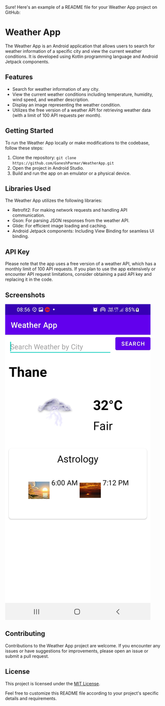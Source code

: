 Sure! Here's an example of a README file for your Weather App project on GitHub:

# Weather App

The Weather App is an Android application that allows users to search for weather information of a specific city and view the current weather conditions. It is developed using Kotlin programming language and Android Jetpack components.

## Features

- Search for weather information of any city.
- View the current weather conditions including temperature, humidity, wind speed, and weather description.
- Display an image representing the weather condition.
- Utilizes the free version of a weather API for retrieving weather data (with a limit of 100 API requests per month).

## Getting Started

To run the Weather App locally or make modifications to the codebase, follow these steps:

1. Clone the repository: `git clone https://github.com/GaneshParmar/WeatherApp.git`
2. Open the project in Android Studio.
3. Build and run the app on an emulator or a physical device.

## Libraries Used

The Weather App utilizes the following libraries:

- Retrofit2: For making network requests and handling API communication.
- Gson: For parsing JSON responses from the weather API.
- Glide: For efficient image loading and caching.
- Android Jetpack components: Including View Binding for seamless UI binding.

## API Key

Please note that the app uses a free version of a weather API, which has a monthly limit of 100 API requests. If you plan to use the app extensively or encounter API request limitations, consider obtaining a paid API key and replacing it in the code.

## Screenshots

![Screenshot](https://github.com/GaneshParmar/WeatherApp/blob/main/screenshot/Screenshot_20230530-085614_Weather%20App.jpg?raw=true)


## Contributing

Contributions to the Weather App project are welcome. If you encounter any issues or have suggestions for improvements, please open an issue or submit a pull request.

## License

This project is licensed under the [MIT License](LICENSE).

Feel free to customize this README file according to your project's specific details and requirements.
